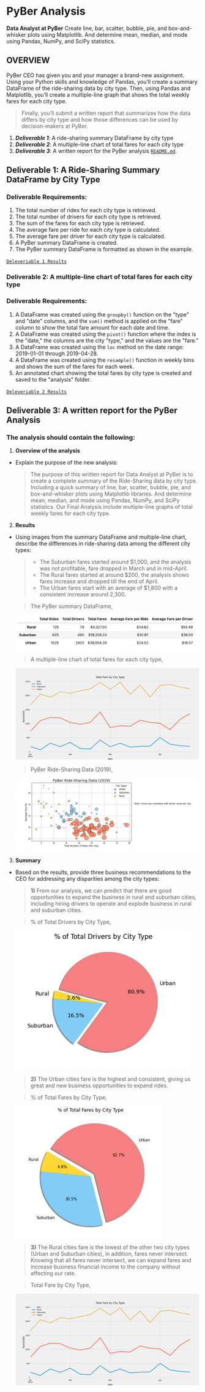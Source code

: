 # PyBer Analysis
**Data Analyst at PyBer**
Create line, bar, scatter, bubble, pie, and box-and-whisker plots using Matplotlib. And determine mean, median, and mode using Pandas, NumPy, and SciPy statistics.

## OVERVIEW
PyBer CEO has given you and your manager a brand-new assignment. Using your Python skills and knowledge of Pandas, you’ll create a summary DataFrame of the ride-sharing data by city type. Then, using Pandas and Matplotlib, you’ll create a multiple-line graph that shows the total weekly fares for each city type. 

> Finally, you’ll submit a written report that summarizes how the data differs by city type and how those differences can be used by decision-makers at PyBer.

1. ***Deliverable 1***: A ride-sharing summary DataFrame by city type
2. ***Deliverable 2***: A multiple-line chart of total fares for each city type
3. ***Deliverable 3***: A written report for the PyBer analysis [`README.md`](https://github.com/DataJew/PyBer_Analysis). 

## Deliverable 1:  A Ride-Sharing Summary DataFrame by City Type
### Deliverable Requirements:

1. The total number of rides for each city type is retrieved. 
2. The total number of drivers for each city type is retrieved.
3. The sum of the fares for each city type is retrieved.
4. The average fare per ride for each city type is calculated.  
5. The average fare per driver for each city type is calculated. 
6. A PyBer summary DataFrame is created.
7. The PyBer summary DataFrame is formatted as shown in the example.

[`Deleveriable 1 Results`](https://github.com/DataJew/PyBer_Analysis/blob/master/PyBer_Challenge.ipynb)

### Deliverable 2: A multiple-line chart of total fares for each city type
### Deliverable Requirements:

1. A DataFrame was created using the `groupby()` function on the "type" and "date" columns, and the `sum()` method is applied on the "fare" column to show the total fare amount for each date and time.
2. A DataFrame was created using the `pivot()` function where the index is the "date," the columns are the city "type," and the values are the "fare."
3. A DataFrame was created using the `loc` method on the date range: 2019-01-01 through 2019-04-28.
4. A DataFrame was created using the `resample()` function in weekly bins and shows the sum of the fares for each week.
5. An annotated chart showing the total fares by city type is created and saved to the "analysis" folder. 

[`Deleveriable 2 Results`](https://github.com/DataJew/PyBer_Analysis/blob/master/PyBer_Challenge.ipynb) 

## Deliverable 3: A written report for the PyBer Analysis
### The analysis should contain the following:

1. **Overview of the analysis** 
* Explain the purpose of the new analysis:

    > The purpose of this written report for Data Analyst at PyBer is to create a complete summary of the Ride-Sharing data by city type. Including a quick summary of line, bar, scatter, bubble, pie, and box-and-whisker plots using Matplotlib libraries. And determine mean, median, and mode using Pandas, NumPy, and SciPy statistics. Our Final Analysis include multiple-line graphs of total weekly fares for each city type.


2. **Results** 
* Using images from the summary DataFrame and multiple-line chart, describe the differences in ride-sharing data among the different city types:

    > * The Suburban fares started around $1,000, and the analysis was not profitable, fare dropped in March and in mid-April.  
    > * The Rural fares started at around $200, the analysis shows fares increase and dropped till the end of April.  
    > * The Urban fares start with an average of $1,800 with a consistent increase around 2,300. 
    
     > The PyBer summary DataFrame, 
     
     ![name-of-you-image](https://github.com/DataJew/PyBer_Analysis/blob/master/analysis/images/PyBerSummarydf.png) 
   

     > A multiple-line chart of total fares for each city type,
     
     ![name-of-you-image](https://github.com/DataJew/PyBer_Analysis/blob/master/analysis/images/PyBer_fare_summary.png) 
    

     > PyBer Ride-Sharing Data (2019),
     
     ![name-of-you-image](https://github.com/DataJew/PyBer_Analysis/blob/master/analysis/images/PyBerRide-SharingData(2019).png)  
      

3. **Summary** 
* Based on the results, provide three business recommendations to the CEO for addressing any disparities among the city types:

    > **1)** From our analysis, we can predict that there are good opportunities to expand the business in rural and suburban cities, including hiring drivers to operate and explode business in rural and suburban cities.

    > % of Total Drivers by City Type,
    
    ![name-of-you-image](https://github.com/DataJew/PyBer_Analysis/blob/master/analysis/images/TotalDriversbyCityTypePieChart.png) 
  
    
    > **2)** The Urban cities fare is the highest and consistent, giving us great and new business opportunities to expand rides.  

    > % of Total Fares by City Type, 
    
    ![name-of-you-image](https://github.com/DataJew/PyBer_Analysis/blob/master/analysis/images/PercentageofFaresbyCityType.png) 

    
    > **3)** The Rural cities fare is the lowest of the other two city types (Urban and Suburban cities), in addition, fares never intersect.  Knowing that all fares never intersect, we can expand fares and increase business financial income to the company without affecting our rate.

     > Total Fare by City Type,
    
     ![name-of-you-image](https://github.com/DataJew/PyBer_Analysis/blob/master/analysis/images/PyBer_fare_summary.png) 
   
